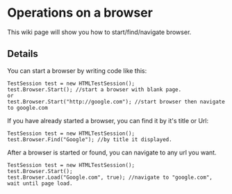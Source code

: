 # Operations on a browser #

This wiki page will show you how to start/find/navigate browser.


## Details ##

You can start a browser by writing code like this:
```
TestSession test = new HTMLTestSession();
test.Browser.Start(); //start a browser with blank page.
or
test.Browser.Start("http://google.com"); //start browser then navigate to google.com
```

If you have already started a browser, you can find it by it's title or Url:
```
TestSession test = new HTMLTestSession();
test.Browser.Find("Google"); //by title it displayed.
```

After a browser is started or found, you can navigate to any url you want.
```
TestSession test = new HTMLTestSession();
test.Browser.Start();
test.Browser.Load("Google.com", true); //navigate to "google.com", wait until page load.
```